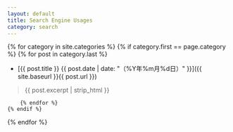 ```yaml
---
layout: default
title: Search Engine Usages
category: search
---
```


{% for category in site.categories %}
    {% if category.first == page.category %}
        {% for post in category.last %}
* [{{ post.title }} {{ post.date | date: "（%Y年%m月%d日）" }}]({{ site.baseurl }}{{ post.url }})

> {{ post.excerpt | strip_html }}
>

        {% endfor %}
    {% endif %}
{% endfor %}
